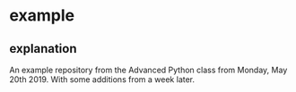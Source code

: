 # example
## explanation
An example repository from the Advanced Python class from Monday, May 20th 2019. With some additions from a week later.
